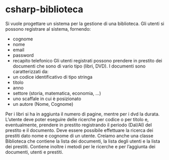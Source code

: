 # csharp-biblioteca
Si vuole progettare un sistema per la gestione di una biblioteca.
Gli utenti si possono registrare al sistema, fornendo:
- cognome
- nome
- email
- password
- recapito telefonico
Gli utenti registrati possono prendere in prestito dei documenti che sono di vario tipo (libri, DVD).
I documenti sono caratterizzati da:
- un codice identificativo di tipo stringa
- titolo
- anno
- settore (storia, matematica, economia, …)
- uno scaffale in cui è posizionato
- un autore (Nome, Cognome)

Per i libri si ha in aggiunta il numero di pagine, mentre per i dvd la durata.
L’utente deve poter eseguire delle ricerche per codice o per titolo e, eventualmente, prendere in prestito registrando il periodo (Dal/Al) del prestito e il documento.
Deve essere possibile effettuare la ricerca dei prestiti dato nome e cognome di un utente.
Creiamo anche una classe Biblioteca che contiene la lista dei documenti, la lista degli utenti e la lista dei prestiti.
Contiene inoltre i metodi per le ricerche e per l’aggiunta dei documenti, utenti e prestiti.
